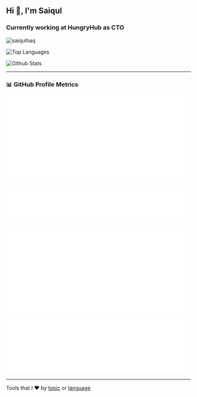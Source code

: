 ## Hi 👋, I'm Saiqul
### Currently working at HungryHub as CTO

<p> 
  <img src="https://komarev.com/ghpvc/?username=saiqulhaq" alt="saiqulhaq" />
</p>

<p>
  <img src="https://github-readme-stats.vercel.app/api/top-langs/?username=saiqulhaq&layout=compact" alt="Top Languages" />
</p>

![Github Stats](https://github-readme-stats.vercel.app/api?username=saiqulhaq&count_private=true&show_icons=true&theme=nord)

---

<!-- Metrics section -->
### 📊 GitHub Profile Metrics

<!-- Main Metrics SVG (customizable, all-in-one) -->
![Metrics](https://raw.githubusercontent.com/saiqulhaq/saiqulhaq/main/metrics/github-metrics.svg)

<!-- Stack Overflow Metrics -->
![Stack Overflow](https://raw.githubusercontent.com/saiqulhaq/saiqulhaq/main/metrics/stackoverflow.svg)

<!-- Blog (RSS) Metrics -->
![Blog RSS](https://raw.githubusercontent.com/saiqulhaq/saiqulhaq/main/metrics/rss.svg)

<!-- Traffic Metrics -->
![Repo Traffic](https://raw.githubusercontent.com/saiqulhaq/saiqulhaq/main/metrics/plugin.traffic.svg)

---

Tools that I ❤️ by [topic](https://github.com/saiqulhaq/saiqulhaq/blob/master/starred-repo-by-topic.md) or [language](https://github.com/saiqulhaq/saiqulhaq/blob/master/starred-repo-by-language.md)
